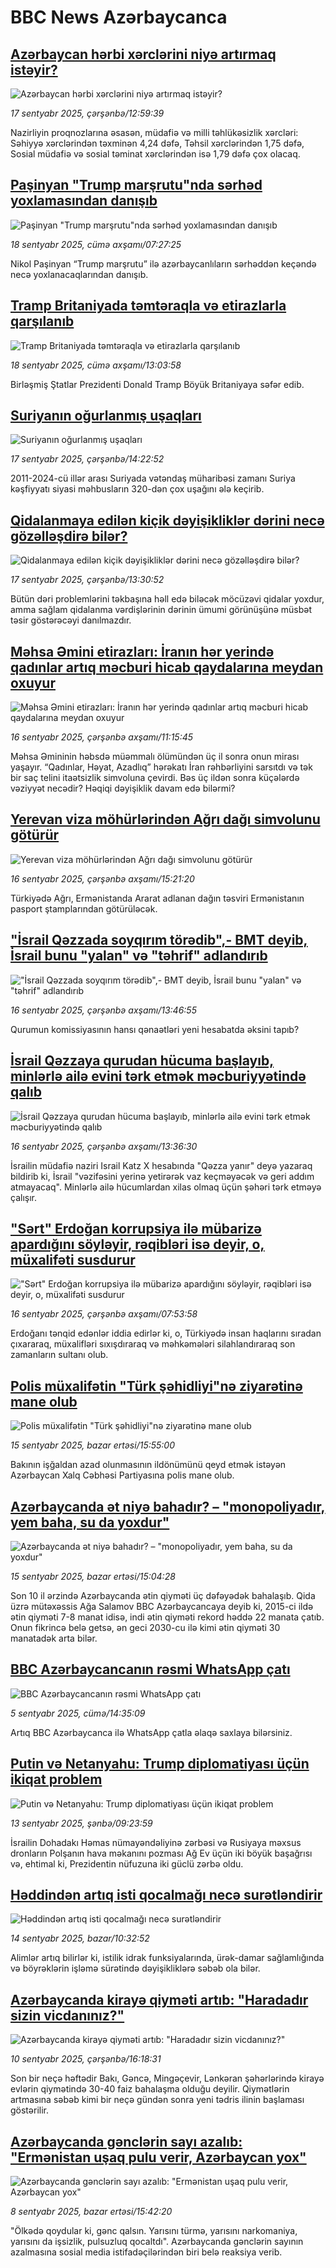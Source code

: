 # BBC News Azərbaycanca## [Azərbaycan hərbi xərclərini niyə artırmaq istəyir?](https://www.bbc.com/azeri/articles/cg5ezq8qqn9o?at_medium=RSS&at_campaign=rss?at_campaign=githubrss)![Azərbaycan hərbi xərclərini niyə artırmaq istəyir?](https://ichef.bbci.co.uk/ace/ws/240/cpsprodpb/11b8/live/2e7d1db0-93c4-11f0-98dc-53d10dedbfc6.jpg)_17 sentyabr 2025, çərşənbə/12:59:39_Nazirliyin proqnozlarına əsasən, müdafiə və milli təhlükəsizlik xərcləri:
Səhiyyə xərclərindən təxminən 4,24 dəfə, Təhsil xərclərindən 1,75 dəfə, Sosial müdafiə və sosial təminat xərclərindən isə 1,79 dəfə çox olacaq.## [Paşinyan "Trump marşrutu"nda sərhəd yoxlamasından danışıb](https://www.bbc.com/azeri/articles/cy4jnkx5v8ko?at_medium=RSS&at_campaign=rss?at_campaign=githubrss)![Paşinyan "Trump marşrutu"nda sərhəd yoxlamasından danışıb](https://ichef.bbci.co.uk/ace/ws/240/cpsprodpb/9f90/live/ccb186c0-93dc-11f0-84c8-99de564f0440.jpg)_18 sentyabr 2025, cümə axşamı/07:27:25_Nikol Paşinyan “Trump marşrutu” ilə azərbaycanlıların sərhəddən keçəndə necə yoxlanacaqlarından danışıb.## [Tramp Britaniyada təmtəraqla və etirazlarla qarşılanıb](https://www.bbc.com/azeri/articles/cm2dmrxp1pno?at_medium=RSS&at_campaign=rss?at_campaign=githubrss)![Tramp Britaniyada təmtəraqla və etirazlarla qarşılanıb](https://ichef.bbci.co.uk/ace/ws/240/cpsprodpb/573e/live/5afbf020-948f-11f0-84c8-99de564f0440.png)_18 sentyabr 2025, cümə axşamı/13:03:58_Birləşmiş Ştatlar Prezidenti Donald Tramp Böyük Britaniyaya səfər edib.## [Suriyanın oğurlanmış uşaqları](https://www.bbc.com/azeri/articles/c98djg7zq94o?at_medium=RSS&at_campaign=rss?at_campaign=githubrss)![Suriyanın oğurlanmış uşaqları](https://ichef.bbci.co.uk/ace/ws/240/cpsprodpb/b92d/live/65dfb0b0-93ce-11f0-84c8-99de564f0440.png)_17 sentyabr 2025, çərşənbə/14:22:52_2011-2024-cü illər arası Suriyada vətəndaş müharibəsi zamanı Suriya kəşfiyyatı siyasi məhbusların 320-dən çox uşağını ələ keçirib.## [Qidalanmaya edilən kiçik dəyişikliklər dərini necə gözəlləşdirə bilər?](https://www.bbc.com/azeri/articles/ckg65x1lk32o?at_medium=RSS&at_campaign=rss?at_campaign=githubrss)![Qidalanmaya edilən kiçik dəyişikliklər dərini necə gözəlləşdirə bilər?](https://ichef.bbci.co.uk/ace/ws/240/cpsprodpb/36f9/live/4a45fb80-8a81-11f0-b4ed-15140726731b.jpg)_17 sentyabr 2025, çərşənbə/13:30:52_Bütün dəri problemlərini təkbaşına həll edə biləcək möcüzəvi qidalar yoxdur, amma sağlam qidalanma vərdişlərinin dərinin ümumi görünüşünə müsbət təsir göstərəcəyi danılmazdır.## [Məhsa Əmini etirazları: İranın hər yerində qadınlar artıq məcburi hicab qaydalarına meydan oxuyur](https://www.bbc.com/azeri/articles/cx2je4e2yjxo?at_medium=RSS&at_campaign=rss?at_campaign=githubrss)![Məhsa Əmini etirazları: İranın hər yerində qadınlar artıq məcburi hicab qaydalarına meydan oxuyur](https://ichef.bbci.co.uk/ace/ws/240/cpsprodpb/d108/live/13d9b550-924c-11f0-9cf6-cbf3e73ce2b9.png)_16 sentyabr 2025, çərşənbə axşamı/11:15:45_Məhsa Əmininin həbsdə müəmmalı ölümündən üç il sonra onun mirası yaşayır. “Qadınlar, Həyat, Azadlıq” hərəkatı İran rəhbərliyini sarsıtdı və tək bir saç telini itaətsizlik simvoluna çevirdi. Bəs üç ildən sonra küçələrdə vəziyyət necədir? Həqiqi dəyişiklik davam edə bilərmi?## [Yerevan viza möhürlərindən Ağrı dağı simvolunu götürür](https://www.bbc.com/azeri/articles/cm2d3pjv85yo?at_medium=RSS&at_campaign=rss?at_campaign=githubrss)![Yerevan viza möhürlərindən Ağrı dağı simvolunu götürür](https://ichef.bbci.co.uk/ace/ws/240/cpsprodpb/e2ef/live/d2c6c9f0-9308-11f0-9cf6-cbf3e73ce2b9.png)_16 sentyabr 2025, çərşənbə axşamı/15:21:20_Türkiyədə Ağrı, Ermənistanda Ararat adlanan dağın təsviri Ermənistanın pasport ştamplarından götürüləcək.## ["İsrail Qəzzada soyqırım törədib",- BMT deyib, İsrail bunu "yalan" və "təhrif" adlandırıb](https://www.bbc.com/azeri/articles/ce3y9g9k9lqo?at_medium=RSS&at_campaign=rss?at_campaign=githubrss)!["İsrail Qəzzada soyqırım törədib",- BMT deyib, İsrail bunu "yalan" və "təhrif" adlandırıb](https://ichef.bbci.co.uk/ace/ws/240/cpsprodpb/160f/live/eec16dc0-92e7-11f0-84c8-99de564f0440.png)_16 sentyabr 2025, çərşənbə axşamı/13:46:55_Qurumun komissiyasının hansı qənaətləri yeni hesabatda əksini tapıb?## [İsrail Qəzzaya qurudan hücuma başlayıb, minlərlə ailə evini tərk etmək məcburiyyətində qalıb](https://www.bbc.com/azeri/articles/cp8w54xwp29o?at_medium=RSS&at_campaign=rss?at_campaign=githubrss)![İsrail Qəzzaya qurudan hücuma başlayıb, minlərlə ailə evini tərk etmək məcburiyyətində qalıb](https://ichef.bbci.co.uk/ace/ws/240/cpsprodpb/bca0/live/a47927b0-92fd-11f0-9cf6-cbf3e73ce2b9.png)_16 sentyabr 2025, çərşənbə axşamı/13:36:30_İsrailin müdafiə naziri Israil Katz X hesabında "Qəzza yanır" deyə yazaraq bildirib ki, İsrail "vəzifəsini yerinə yetirərək vaz keçməyəcək və geri addım atmayacaq". Minlərlə ailə hücumlardan xilas olmaq üçün şəhəri tərk etməyə çalışır.## ["Sərt" Erdoğan korrupsiya ilə mübarizə apardığını söyləyir, rəqibləri isə deyir, o, müxalifəti susdurur](https://www.bbc.com/azeri/articles/cx2pr08d1yxo?at_medium=RSS&at_campaign=rss?at_campaign=githubrss)!["Sərt" Erdoğan korrupsiya ilə mübarizə apardığını söyləyir, rəqibləri isə deyir, o, müxalifəti susdurur](https://ichef.bbci.co.uk/ace/ws/240/cpsprodpb/be10/live/f3cd93b0-8c94-11f0-9cf6-cbf3e73ce2b9.jpg)_16 sentyabr 2025, çərşənbə axşamı/07:53:58_Erdoğanı tənqid edənlər iddia edirlər ki, o, Türkiyədə insan haqlarını sıradan çıxararaq, müxalifləri sıxışdıraraq və məhkəmələri silahlandıraraq son zamanların sultanı olub.## [Polis müxalifətin "Türk şəhidliyi"nə ziyarətinə mane olub](https://www.bbc.com/azeri/articles/cwynv3yllz9o?at_medium=RSS&at_campaign=rss?at_campaign=githubrss)![Polis müxalifətin "Türk şəhidliyi"nə ziyarətinə mane olub](https://ichef.bbci.co.uk/ace/ws/240/cpsprodpb/30f7/live/9bf957d0-924a-11f0-8f76-2d14a7342312.png)_15 sentyabr 2025, bazar ertəsi/15:55:00_Bakının işğaldan azad olunmasının ildönümünü qeyd etmək istəyən Azərbaycan Xalq Cəbhəsi Partiyasına polis mane olub.## [Azərbaycanda ət niyə bahadır? – "monopoliyadır, yem baha, su da yoxdur"](https://www.bbc.com/azeri/articles/c930l75dne9o?at_medium=RSS&at_campaign=rss?at_campaign=githubrss)![Azərbaycanda ət niyə bahadır? – "monopoliyadır, yem baha, su da yoxdur"](https://ichef.bbci.co.uk/ace/ws/240/cpsprodpb/89de/live/09214760-9245-11f0-84c8-99de564f0440.jpg)_15 sentyabr 2025, bazar ertəsi/15:04:28_Son 10 il ərzində Azərbaycanda ətin qiyməti üç dəfəyədək bahalaşıb. Qida üzrə mütəxəssis Ağa Salamov BBC Azərbaycancaya deyib ki, 2015-ci ildə ətin qiyməti 7-8 manat idisə, indi ətin qiyməti rekord həddə 22 manata çatıb. Onun fikrincə belə getsə, ən geci 2030-cu ilə kimi ətin qiyməti 30 manatadək arta bilər.## [BBC Azərbaycancanın rəsmi WhatsApp çatı ](https://www.bbc.com/azeri/articles/cx2p0v124v7o?at_medium=RSS&at_campaign=rss?at_campaign=githubrss)![BBC Azərbaycancanın rəsmi WhatsApp çatı ](https://ichef.bbci.co.uk/ace/ws/240/cpsprodpb/4ee6/live/fcf13660-8a62-11f0-b391-6936825093bd.jpg)_5 sentyabr 2025, cümə/14:35:09_Artıq BBC Azərbaycanca ilə WhatsApp çatla əlaqə saxlaya bilərsiniz.## [Putin və Netanyahu: Trump diplomatiyası üçün ikiqat problem](https://www.bbc.com/azeri/articles/czxwne202r7o?at_medium=RSS&at_campaign=rss?at_campaign=githubrss)![Putin və Netanyahu: Trump diplomatiyası üçün ikiqat problem](https://ichef.bbci.co.uk/ace/ws/240/cpsprodpb/fa4d/live/30c15490-8fe3-11f0-9cf6-cbf3e73ce2b9.png)_13 sentyabr 2025, şənbə/09:23:59_İsrailin Dohadakı Həmas nümayəndəliyinə zərbəsi və Rusiyaya məxsus dronların Polşanın hava məkanını pozması Ağ Ev üçün iki böyük başağrısı və, ehtimal ki, Prezidentin nüfuzuna iki güclü zərbə oldu.## [Həddindən artıq isti qocalmağı necə surətləndirir](https://www.bbc.com/azeri/articles/cg7drvedpnxo?at_medium=RSS&at_campaign=rss?at_campaign=githubrss)![Həddindən artıq isti qocalmağı necə surətləndirir](https://ichef.bbci.co.uk/ace/ws/240/cpsprodpb/1027/live/bb6020a0-8709-11f0-b357-dba5095f4b72.jpg)_14 sentyabr 2025, bazar/10:32:52_Alimlər artıq bilirlər ki, istilik idrak funksiyalarında, ürək-damar sağlamlığında və böyrəklərin işləmə sürətində dəyişikliklərə səbəb ola bilər.## [Azərbaycanda kirayə qiyməti artıb: "Haradadır sizin vicdanınız?"](https://www.bbc.com/azeri/articles/c8rv5kn2lvpo?at_medium=RSS&at_campaign=rss?at_campaign=githubrss)![Azərbaycanda kirayə qiyməti artıb: "Haradadır sizin vicdanınız?"](https://ichef.bbci.co.uk/ace/ws/240/cpsprodpb/06f8/live/f05d6280-8e5d-11f0-b391-6936825093bd.jpg)_10 sentyabr 2025, çərşənbə/16:18:31_Son bir neçə həftədir Bakı, Gəncə, Mingəçevir, Lənkəran şəhərlərində kirayə evlərin qiymətində 30-40 faiz bahalaşma olduğu deyilir. Qiymətlərin artmasına səbəb kimi bir neçə gündən sonra yeni tədris ilinin başlaması göstərilir.## [Azərbaycanda gənclərin sayı azalıb: "Ermənistan uşaq pulu verir, Azərbaycan yox"](https://www.bbc.com/azeri/articles/c2ejxk2nl32o?at_medium=RSS&at_campaign=rss?at_campaign=githubrss)![Azərbaycanda gənclərin sayı azalıb: "Ermənistan uşaq pulu verir, Azərbaycan yox"](https://ichef.bbci.co.uk/ace/ws/240/cpsprodpb/92f0/live/40ded010-8cc7-11f0-b391-6936825093bd.jpg)_8 sentyabr 2025, bazar ertəsi/15:42:20_"Ölkədə qoydular ki, gənc qalsın. Yarısını türmə, yarısını narkomaniya, yarısını da işsizlik, pulsuzluq qocaltdı". Azərbaycanda gənclərin sayının azalmasına sosial media istifadəçilərindən biri belə reaksiya verib.